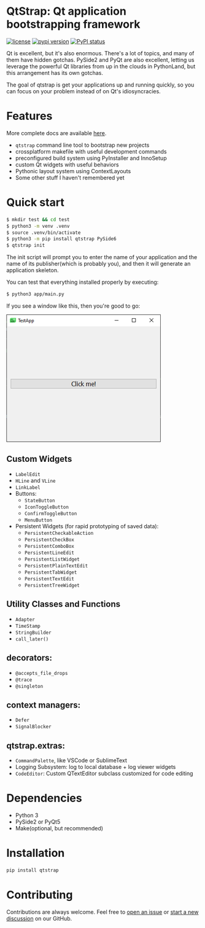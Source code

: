 # QtStrap: Qt application bootstrapping framework


[![license](https://img.shields.io/pypi/l/qtstrap.svg)](./LICENSE)
[![pypi version](https://img.shields.io/pypi/v/qtstrap.svg)](https://pypi.org/project/qtstrap/)
[![PyPI status](https://img.shields.io/pypi/status/qtstrap.svg)](https://github.com/qtstrap/qtstrap)


Qt is excellent, but it's also enormous. There's a lot of topics, and many of them have hidden gotchas. PySide2 and PyQt are also excellent, letting us leverage the powerful Qt libraries from up in the clouds in PythonLand, but this arrangement has its own gotchas. 

The goal of qtstrap is get your applications up and running quickly, so you can focus on your problem instead of on Qt's idiosyncracies.

# Features

More complete docs are available [here](https://qtstrap.github.io/).

* `qtstrap` command line tool to bootstrap new projects
* crossplatform makefile with useful development commands
* preconfigured build system using PyInstaller and InnoSetup
* custom Qt widgets with useful behaviors
* Pythonic layout system using ContextLayouts
* Some other stuff I haven't remembered yet

# Quick start

```sh
$ mkdir test && cd test
$ python3 -m venv .venv
$ source .venv/bin/activate
$ python3 -m pip install qtstrap PySide6
$ qtstrap init
```

The init script will prompt you to enter the name of your application and the name of its publisher(which is probably you), and then it will generate an application skeleton.

You can test that everything installed properly by executing:
```sh
$ python3 app/main.py
```
If you see a window like this, then you're good to go:

![screenshot](docs/screenshot1.png) 

## Custom Widgets

- `LabelEdit`
- `HLine` and `VLine`
- `LinkLabel`
- Buttons:
  - `StateButton`
  - `IconToggleButton`
  - `ConfirmToggleButton`
  - `MenuButton`
- Persistent Widgets (for rapid prototyping of saved data):
  - `PersistentCheckableAction`
  - `PersistentCheckBox`
  - `PersistentComboBox`
  - `PersistentLineEdit`
  - `PersistentListWidget`
  - `PersistentPlainTextEdit`
  - `PersistentTabWidget`
  - `PersistentTextEdit`
  - `PersistentTreeWidget`

## Utility Classes and Functions
- `Adapter`
- `TimeStamp`
- `StringBuilder`
- `call_later()`

## decorators:
- `@accepts_file_drops`
- `@trace`
- `@singleton`

## context managers:
- `Defer`
- `SignalBlocker`

## qtstrap.extras:
  - `CommandPalette`, like VSCode or SublimeText
  - Logging Subsystem: log to local database + log viewer widgets
  - `CodeEditor`: Custom QTextEditor subclass customized for code editing


# Dependencies

* Python 3
* PySide2 or PyQt5
* Make(optional, but recommended)

# Installation

```sh 
pip install qtstrap
```

# Contributing

Contributions are always welcome. Feel free to [open an issue](https://github.com/qtstrap/qtstrap/issues/new)
or [start a new discussion](https://github.com/qtstrap/qtstrap/discussions/new) on our GitHub.
